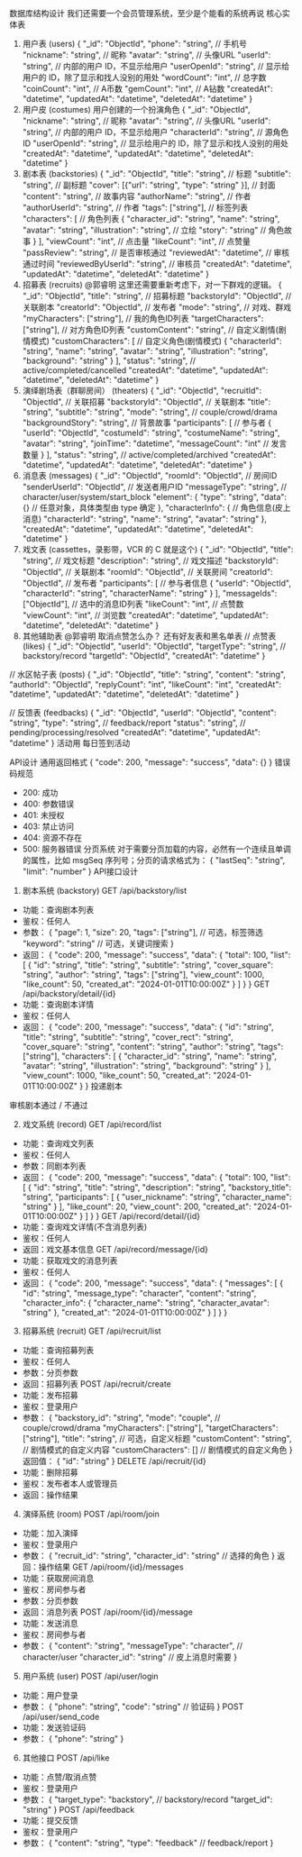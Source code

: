 数据库结构设计
我们还需要一个会员管理系统，至少是个能看的系统再说
核心实体表
1. 用户表 (users)
{
  "_id": "ObjectId",
  "phone": "string", // 手机号
  "nickname": "string", // 昵称
  "avatar": "string", // 头像URL
  "userId": "string", // 内部的用户 ID，不显示给用户
  "userOpenId": "string", // 显示给用户的 ID，除了显示和找人没别的用处
  "wordCount": "int", // 总字数
  "coinCount": "int", // A币数
  "gemCount": "int", // A钻数
  "createdAt": "datetime",
  "updatedAt": "datetime",
  "deletedAt": "datetime"
}
2. 用户皮 (costumes)
用户创建的一个扮演角色
{
  "_id": "ObjectId",
  "nickname": "string", // 昵称
  "avatar": "string", // 头像URL
  "userId": "string", // 内部的用户 ID，不显示给用户
  "characterId": "string", // 源角色 ID
  "userOpenId": "string", // 显示给用户的 ID，除了显示和找人没别的用处
  "createdAt": "datetime",
  "updatedAt": "datetime",
  "deletedAt": "datetime"
}
3. 剧本表 (backstories)
{
  "_id": "ObjectId",
  "title": "string",           // 标题
  "subtitle": "string",        // 副标题
  "cover": [{"url": "string", "type": "string" }],    // 封面
  "content": "string",         // 故事内容
  "authorName": "string", // 作者
  "authorUserId": "string", // 作者
  "tags": ["string"],          // 标签列表
  "characters": [              // 角色列表
    {
      "character_id": "string",
      "name": "string",
      "avatar": "string",
      "illustration": "string", // 立绘
      "story": "string"         // 角色故事
    }
  ],
  "viewCount": "int",         // 点击量
  "likeCount": "int",         // 点赞量
  "passReview": "string", // 是否审核通过
  "reviewedAt": "datetime", // 审核通过时间
  "reviewedByUserId": "string", // 审核员
  "createdAt": "datetime",
  "updatedAt": "datetime",
  "deletedAt": "datetime"
}
3. 招募表 (recruits)
@郭睿明 这里还需要重新考虑下，对一下群戏的逻辑。
{
  "_id": "ObjectId",
  "title": "string",                    // 招募标题
  "backstoryId": "ObjectId",           // 关联剧本
  "creatorId": "ObjectId",             // 发布者
  "mode": "string", // 对戏、群戏
  "myCharacters": ["string"],          // 我的角色ID列表
  "targetCharacters": ["string"],      // 对方角色ID列表
  "customContent": "string",           // 自定义剧情(剧情模式)
  "customCharacters": [                // 自定义角色(剧情模式)
    {
      "characterId": "string",
      "name": "string",
      "avatar": "string",
      "illustration": "string",
      "background": "string"
    }
  ],
  "status": "string",                   // active/completed/cancelled
  "createdAt": "datetime",
  "updatedAt": "datetime",
  "deletedAt": "datetime"
}
4. 演绎剧场表（群聊房间） (theaters)
{
  "_id": "ObjectId",
  "recruitId": "ObjectId",             // 关联招募
  "backstoryId": "ObjectId",           // 关联剧本
  "title": "string",
  "subtitle": "string",
  "mode": "string",                     // couple/crowd/drama
  "backgroundStory": "string",         // 背景故事
  "participants": [                     // 参与者
    {
      "userId": "ObjectId",
      "costumeId": "string",
      "costumeName": "string",
      "avatar": "string",
      "joinTime": "datetime",
      "messageCount": "int"            // 发言数量
    }
  ],
  "status": "string",                   // active/completed/archived
  "createdAt": "datetime",
  "updatedAt": "datetime",
  "deletedAt": "datetime"
}
5. 消息表 (messages)
{
  "_id": "ObjectId",
  "roomId": "ObjectId",                // 房间ID
  "senderUserId": "ObjectId",              // 发送者用户ID
  "messageType": "string",             // character/user/system/start_block
  "element": {
    "type": "string",
    "data": {} // 任意对象，具体类型由 type 确定
  },
  "characterInfo": { // 角色信息(皮上消息)
    "characterId": "string",
    "name": "string", 
    "avatar": "string"
  },
  "createdAt": "datetime",
  "updatedAt": "datetime",
  "deletedAt": "datetime"
}
6. 戏文表 (cassettes，录影带，VCR 的 C 就是这个)
{
  "_id": "ObjectId",
  "title": "string",                    // 戏文标题
  "description": "string",              // 戏文描述
  "backstoryId": "ObjectId",           // 关联剧本
  "roomId": "ObjectId",                // 关联房间
  "creatorId": "ObjectId",             // 发布者
  "participants": [                     // 参与者信息
    {
      "userId": "ObjectId",
      "characterId": "string",
      "characterName": "string"
    }
  ],
  "messageIds": ["ObjectId"],          // 选中的消息ID列表
  "likeCount": "int",                  // 点赞数
  "viewCount": "int",                  // 浏览数
  "createdAt": "datetime",
  "updatedAt": "datetime", 
  "deletedAt": "datetime"
}
7. 其他辅助表
@郭睿明 取消点赞怎么办？
还有好友表和黑名单表
// 点赞表 (likes)
{
  "_id": "ObjectId",
  "userId": "ObjectId",
  "targetType": "string",              // backstory/record
  "targetId": "ObjectId",
  "createdAt": "datetime"
}

// 水区帖子表 (posts)
{
  "_id": "ObjectId", 
  "title": "string",
  "content": "string",
  "authorId": "ObjectId",
  "replyCount": "int",
  "likeCount": "int",
  "createdAt": "datetime",
  "updatedAt": "datetime",
  "deletedAt": "datetime"
}

// 反馈表 (feedbacks)
{
  "_id": "ObjectId",
  "userId": "ObjectId", 
  "content": "string",
  "type": "string",                     // feedback/report
  "status": "string",                   // pending/processing/resolved
  "createdAt": "datetime",
  "updatedAt": "datetime"
}
活动用
每日签到活动

API设计
通用返回格式
{
  "code": 200,
  "message": "success", 
  "data": {}
}
错误码规范
- 200: 成功
- 400: 参数错误
- 401: 未授权
- 403: 禁止访问
- 404: 资源不存在
- 500: 服务器错误
分页系统
对于需要分页加载的内容，必然有一个连续且单调的属性，比如 msgSeq 序列号；分页的请求格式为：
{
    "lastSeq": "string",
    "limit": "number"
}
API接口设计
1. 剧本系统 (backstory)
GET /api/backstory/list
- 功能：查询剧本列表
- 鉴权：任何人
- 参数：
{
  "page": 1,
  "size": 20,
  "tags": ["string"],              // 可选，标签筛选
  "keyword": "string"              // 可选，关键词搜索
}
- 返回：
{
  "code": 200,
  "message": "success",
  "data": {
    "total": 100,
    "list": [
      {
        "id": "string",
        "title": "string",
        "subtitle": "string", 
        "cover_square": "string",
        "author": "string",
        "tags": ["string"],
        "view_count": 1000,
        "like_count": 50,
        "created_at": "2024-01-01T10:00:00Z"
      }
    ]
  }
}
GET /api/backstory/detail/{id}
- 功能：查询剧本详情
- 鉴权：任何人
- 返回：
{
  "code": 200,
  "message": "success", 
  "data": {
    "id": "string",
    "title": "string",
    "subtitle": "string",
    "cover_rect": "string",
    "cover_square": "string", 
    "content": "string",
    "author": "string",
    "tags": ["string"],
    "characters": [
      {
        "character_id": "string",
        "name": "string",
        "avatar": "string",
        "illustration": "string",
        "background": "string"
      }
    ],
    "view_count": 1000,
    "like_count": 50,
    "created_at": "2024-01-01T10:00:00Z"
  }
}
投递剧本

审核剧本通过 / 不通过


2. 戏文系统 (record)
GET /api/record/list
- 功能：查询戏文列表
- 鉴权：任何人
- 参数：同剧本列表
- 返回：
{
  "code": 200,
  "message": "success",
  "data": {
    "total": 100,
    "list": [
      {
        "id": "string",
        "title": "string", 
        "description": "string",
        "backstory_title": "string",
        "participants": [
          {
            "user_nickname": "string",
            "character_name": "string"
          }
        ],
        "like_count": 20,
        "view_count": 200,
        "created_at": "2024-01-01T10:00:00Z"
      }
    ]
  }
}
GET /api/record/detail/{id}
- 功能：查询戏文详情(不含消息列表)
- 鉴权：任何人
- 返回：戏文基本信息
GET /api/record/message/{id}
- 功能：获取戏文的消息列表
- 鉴权：任何人
- 返回：
{
  "code": 200,
  "message": "success",
  "data": {
    "messages": [
      {
        "id": "string",
        "message_type": "character",
        "content": "string",
        "character_info": {
          "character_name": "string",
          "character_avatar": "string"
        },
        "created_at": "2024-01-01T10:00:00Z"
      }
    ]
  }
}
3. 招募系统 (recruit)
GET /api/recruit/list
- 功能：查询招募列表
- 鉴权：任何人
- 参数：分页参数
- 返回：招募列表
POST /api/recruit/create
- 功能：发布招募
- 鉴权：登录用户
- 参数：
{
  "backstory_id": "string",
  "mode": "couple",                    // couple/crowd/drama
  "myCharacters": ["string"],
  "targetCharacters": ["string"],
  "title": "string",                   // 可选，自定义标题
  "customContent": "string",          // 剧情模式的自定义内容
  "customCharacters": []              // 剧情模式的自定义角色
}
返回值：
{
    "id": "string"
}
DELETE /api/recruit/{id}
- 功能：删除招募
- 鉴权：发布者本人或管理员
- 返回：操作结果
4. 演绎系统 (room)
POST /api/room/join
- 功能：加入演绎
- 鉴权：登录用户
- 参数：
{
  "recruit_id": "string",
  "character_id": "string"             // 选择的角色
}
返回：操作结果
GET /api/room/{id}/messages
- 功能：获取房间消息
- 鉴权：房间参与者
- 参数：分页参数
- 返回：消息列表
POST /api/room/{id}/message
- 功能：发送消息
- 鉴权：房间参与者
- 参数：
{
  "content": "string",
  "messageType": "character",         // character/user
  "character_id": "string"             // 皮上消息时需要
}
5. 用户系统 (user)
POST /api/user/login
- 功能：用户登录
- 参数：
{
  "phone": "string",
  "code": "string"                     // 验证码
}
POST /api/user/send_code
- 功能：发送验证码
- 参数：
{
  "phone": "string"
}
6. 其他接口
POST /api/like
- 功能：点赞/取消点赞
- 鉴权：登录用户
- 参数：
{
  "target_type": "backstory",          // backstory/record
  "target_id": "string"
}
POST /api/feedback
- 功能：提交反馈
- 鉴权：登录用户
- 参数：
{
  "content": "string",
  "type": "feedback" // feedback/report
}